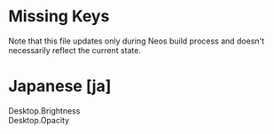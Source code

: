 # Missing Keys
Note that this file updates only during Neos build process and doesn't necessarily reflect the current state.

# Japanese [ja]
Desktop.Brightness  
Desktop.Opacity  

